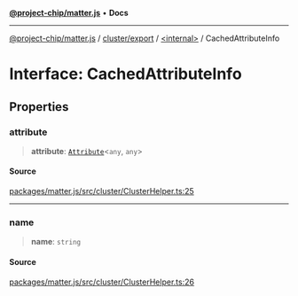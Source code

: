 [**@project-chip/matter.js**](../../../../README.md) • **Docs**

***

[@project-chip/matter.js](../../../../modules.md) / [cluster/export](../../README.md) / [\<internal\>](../README.md) / CachedAttributeInfo

# Interface: CachedAttributeInfo

## Properties

### attribute

> **attribute**: [`Attribute`](../../interfaces/Attribute.md)\<`any`, `any`\>

#### Source

[packages/matter.js/src/cluster/ClusterHelper.ts:25](https://github.com/project-chip/matter.js/blob/7a8cbb56b87d4ccf34bec5a9a95ab40a1711324f/packages/matter.js/src/cluster/ClusterHelper.ts#L25)

***

### name

> **name**: `string`

#### Source

[packages/matter.js/src/cluster/ClusterHelper.ts:26](https://github.com/project-chip/matter.js/blob/7a8cbb56b87d4ccf34bec5a9a95ab40a1711324f/packages/matter.js/src/cluster/ClusterHelper.ts#L26)

